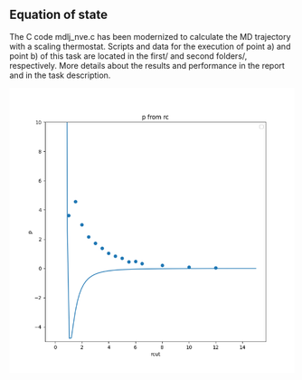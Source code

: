 ## Equation of state

The C code mdlj_nve.c has been modernized to calculate the MD trajectory with a scaling thermostat. Scripts and data for the execution of point a) and point b) of this task are located in the first/ and second folders/, respectively. More details about the results and performance in the report and in the task description.

![alt text](second/pcor.png "Pressure difference with and without cutting and the curve is the theoretical dependence of the correction on rcut")​
